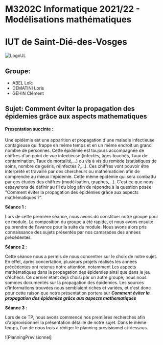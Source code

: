 
# M3202C Informatique 2021/22 - Modélisations mathématiques
# IUT de Saint-Dié-des-Vosges 
![LogoUL](https://gameosu.s-ul.eu/EwD4cPkE "LogoUL")

## Groupe:
- ABEL Loïc 
- DEMATINI Loris
- GEHIN Clément

## Sujet: Comment éviter la propagation des épidemies grâce aux aspects mathematiques
#### Presentation succinte :
Une épidémie est une apparition et propagation d'une maladie infectieuse contagieuse qui frappe en même temps et en un même endroit un grand nombre de personnes.
Cette épidémie est toujours accompagnée de chiffres d'un point de vue infectieuse (infectés, âges touchés, Taux de contamination, Taux de mortalité,...) ou vis à vis du remède (statistiques de soins, nombre de guéris, réinfectés ?,...).
Ces chiffres vont pouvoir être interprété et travaillé par des chercheurs ou mathématicien afin de comprendre au mieux l'épidémie.
Cette même épidémie qui sera combattu par ces études des chiffres (modélisation, graphes,...).
C'est ce que nous essayerons de définir au fil du blog afin de répondre à la question posée "Comment éviter la propagation des épidémies grâce aux aspects mathématiques ?".

**Séance 1 :**

Lors de cette première séance, nous avons dû constituer notre groupe pour ce module. La composition du groupe a été rapide, et nous avons ensuite pu prendre de l'avance pour la suite du module. Nous avons alors pris connaissance des sujets présentés par nos camarades des années précédentes.

**Séance 2 :**

Cette séance nous a permis de nous concentrer sur le choix de notre sujet. En effet, après concertation, plusieurs projets réalisés les années précédentes ont retenus notre attention, notamment Les aspects mathématiques dans la propagation des épidemies ainsi que dans le jeu d'échecs. Ce dernier étant déjà choisi par un autre groupe, nous nous sommes documentés sur la propagation des épidemies. Les sources d'informations trouvées nous semblaient riches et variées, et c'est donc pour cette raison que notre présentation portera sur ***Comment éviter la propagation des épidemies grâce aux aspects mathematiques***

**Séance 3 :**

Lors de ce TP, nous avons commencé nos premières recherches afin d'approvisionner la présentation détaillé de notre sujet.
Dans le même temps, l'un de nous trois à rédiger le planning prévisionnel ci-dessous.

![PlanningPrevisionnel]
